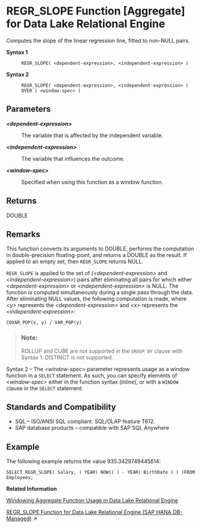 <!-- loioa57647a684f21015af3cb26e82eae9cd -->

# REGR\_SLOPE Function \[Aggregate\] for Data Lake Relational Engine

Computes the slope of the linear regression line, fitted to non-NULL pairs.




<dl>
<dt><b>

Syntax 1

</b></dt>
<dd>

```
REGR_SLOPE( <dependent-expression>, <independent-expression> )
```



</dd><dt><b>

Syntax 2

</b></dt>
<dd>

```
REGR_SLOPE( <dependent-expression>, <independent-expression> )
OVER ( <window-spec> )
```



</dd>
</dl>



<a name="loioa57647a684f21015af3cb26e82eae9cd__REGR_SLOPE_parm1"/>

## Parameters


<dl>
<dt><b>

*<dependent-expression\>*

</b></dt>
<dd>

The variable that is affected by the independent variable.



</dd><dt><b>

*<independent-expression\>*

</b></dt>
<dd>

The variable that influences the outcome.



</dd><dt><b>

*<window-spec\>*

</b></dt>
<dd>

Specified when using this function as a window function.



</dd>
</dl>



<a name="loioa57647a684f21015af3cb26e82eae9cd__REGR_SLOPE_returns1"/>

## Returns

DOUBLE



<a name="loioa57647a684f21015af3cb26e82eae9cd__REGR_SLOPE_remarks1"/>

## Remarks

This function converts its arguments to DOUBLE, performs the computation in double-precision floating-point, and returns a DOUBLE as the result. If applied to an empty set, then `REGR_SLOPE` returns NULL.

`REGR_SLOPE` is applied to the set of \(*<dependent-expression\>* and *<independent-expression\>*\) pairs after eliminating all pairs for which either *<dependent-expression\>* or *<independent-expression\>* is NULL. The function is computed simultaneously during a single pass through the data. After eliminating NULL values, the following computation is made, where *<y\>* represents the *<dependent-expression\>* and *<x\>* represents the *<independent-expression\>*:

```
COVAR_POP(x, y) / VAR_POP(y)
```

> ### Note:  
> ROLLUP and CUBE are not supported in the `GROUP BY` clause with Syntax 1. DISTINCT is not supported.

Syntax 2 – The *<window-spec\>* parameter represents usage as a window function in a `SELECT` statement. As such, you can specify elements of *<window-spec\>* either in the function syntax \(inline\), or with a `WINDOW` clause in the `SELECT` statement.



<a name="loioa57647a684f21015af3cb26e82eae9cd__REGR_SLOPE_standards1"/>

## Standards and Compatibility

-   SQL – ISO/ANSI SQL compliant. SQL/OLAP feature T612.
-   SAP database products – compatible with SAP SQL Anywhere



<a name="loioa57647a684f21015af3cb26e82eae9cd__REGR_SLOPE_examples1"/>

## Example

The following example returns the value 935.3429749445614:

```
SELECT REGR_SLOPE( Salary, ( YEAR( NOW() ) - YEAR( BirthDate ) ) )FROM Employees;
```

**Related Information**  


[Windowing Aggregate Function Usage in Data Lake Relational Engine](windowing-aggregate-function-usage-in-data-lake-relational-engine-a527f35.md "A major feature of the ISO/ANSI SQL extensions for OLAP is a construct called a window.")

[REGR_SLOPE Function for Data Lake Relational Engine (SAP HANA DB-Managed)](https://help.sap.com/viewer/a898e08b84f21015969fa437e89860c8/2023_2_QRC/en-US/2b3cc76a26a04898952576a65be0272f.html "Computes the slope of the linear regression line, fitted to non-NULL pairs.") :arrow_upper_right:

